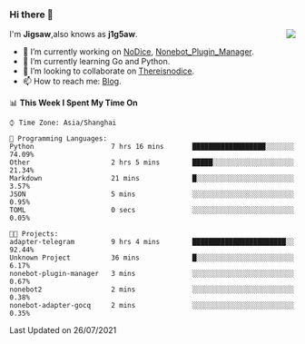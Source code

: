 ### Hi there 👋

<a href="#">
  <img align="right" src="https://github-readme-stats.vercel.app/api?username=j1g5awi&count_private=true&show_icons=true&title_color=80070B&text_color=B3B3B3&bg_color=212121&icon_color=80070B" />
</a>

I'm **Jigsaw**,also knows as **j1g5aw**.

- 🔭 I’m currently working on [NoDice](https://github.com/thereisnodice/nodice2), [Nonebot_Plugin_Manager](https://github.com/Jigsaw111/nonebot_plugin_manager).
- 🌱 I’m currently learning Go and Python.
- 👯 I’m looking to collaborate on [Thereisnodice](https://github.com/thereisnodice).
- 📫 How to reach me: [Blog](https://blog.maddestroyer.xyz/).

<!--START_SECTION:waka-->
📊 **This Week I Spent My Time On** 

```text
⌚︎ Time Zone: Asia/Shanghai

💬 Programming Languages: 
Python                   7 hrs 16 mins       ██████████████████░░░░░░░   74.09% 
Other                    2 hrs 5 mins        █████░░░░░░░░░░░░░░░░░░░░   21.34% 
Markdown                 21 mins             █░░░░░░░░░░░░░░░░░░░░░░░░   3.57% 
JSON                     5 mins              ░░░░░░░░░░░░░░░░░░░░░░░░░   0.95% 
TOML                     0 secs              ░░░░░░░░░░░░░░░░░░░░░░░░░   0.05%

🐱‍💻 Projects: 
adapter-telegram         9 hrs 4 mins        ███████████████████████░░   92.44% 
Unknown Project          36 mins             █░░░░░░░░░░░░░░░░░░░░░░░░   6.17% 
nonebot-plugin-manager   3 mins              ░░░░░░░░░░░░░░░░░░░░░░░░░   0.67% 
nonebot2                 2 mins              ░░░░░░░░░░░░░░░░░░░░░░░░░   0.38% 
nonebot-adapter-gocq     2 mins              ░░░░░░░░░░░░░░░░░░░░░░░░░   0.35%

```


 Last Updated on 26/07/2021
<!--END_SECTION:waka-->
